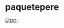 # paquetepere
[![DOI](https://zenodo.org/badge/DOI/10.5281/zenodo.5886452.svg)](https://doi.org/10.5281/zenodo.5886452)
